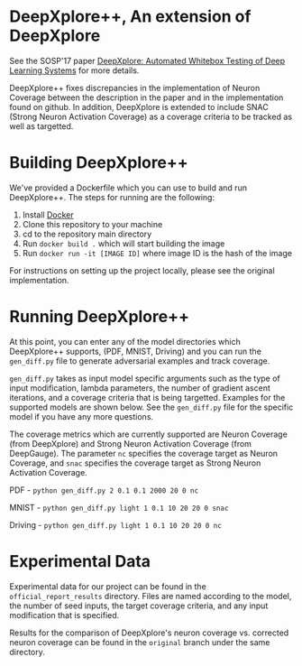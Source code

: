# DeepXplore++, An extension of DeepXplore
See the SOSP'17 paper [DeepXplore: Automated Whitebox Testing of Deep Learning Systems](http://www.cs.columbia.edu/~suman/docs/deepxplore.pdf) for more details.

DeepXplore++ fixes discrepancies in the implementation of Neuron Coverage between the description in the paper and in the implementation found on github. In addition, DeepXplore is extended to include SNAC (Strong Neuron Activation Coverage) as a coverage criteria to be tracked as well as targetted.

# Building DeepXplore++
We've provided a Dockerfile which you can use to build and run DeepXplore++. The steps for running are the following:

1. Install [Docker](https://www.docker.com/)
2. Clone this repository to your machine
3. cd to the repository main directory
4. Run `docker build .` which will start building the image
5. Run `docker run -it [IMAGE ID]` where image ID is the hash of the image

For instructions on setting up the project locally, please see the original implementation. 

# Running DeepXplore++

At this point, you can enter any of the model directories which DeepXplore++ supports, (PDF, MNIST, Driving) and you can run the `gen_diff.py` file to generate adversarial examples and track coverage. 

`gen_diff.py` takes as input model specific arguments such as the type of input modification, lambda parameters, the number of gradient ascent iterations, and a coverage criteria that is being targetted. Examples for the supported models are shown below. See the `gen_diff.py` file for the specific model if you have any more questions.

The coverage metrics which are currently supported are Neuron Coverage (from DeepXplore) and Strong Neuron Activation Coverage (from DeepGauge). The parameter `nc` specifies the coverage target as Neuron Coverage, and `snac` specifies the coverage target as Strong Neuron Activation Coverage.

PDF - `python gen_diff.py 2 0.1 0.1 2000 20 0 nc`

MNIST - `python gen_diff.py light 1 0.1 10 20 20 0 snac`

Driving - `python gen_diff.py light 1 0.1 10 20 20 0 nc`

# Experimental Data

Experimental data for our project can be found in the `official_report_results` directory. Files are named according to the model, the number of seed inputs, the target coverage criteria, and any input modification that is specified.  

Results for the comparison of DeepXplore's neuron coverage vs. corrected neuron coverage can be found in the `original` branch under the same directory.

